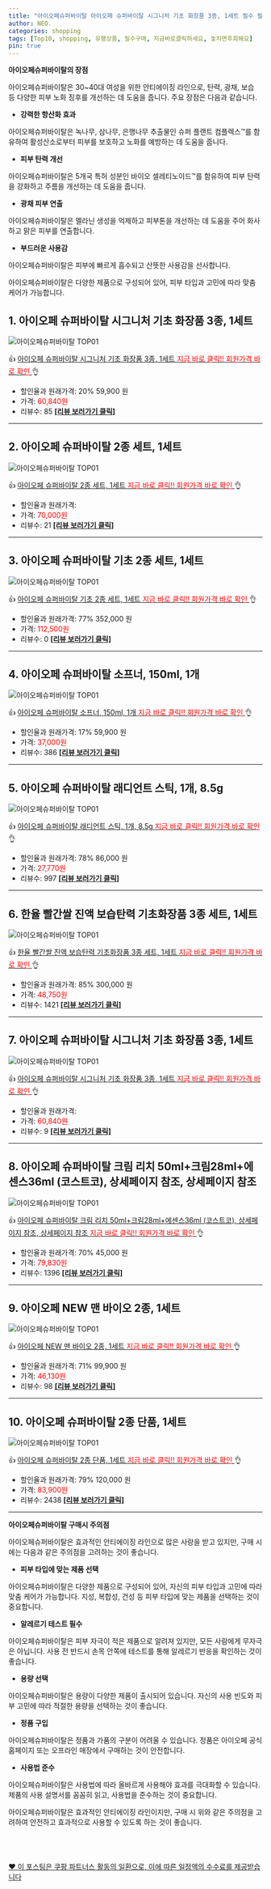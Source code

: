 ```yaml
---
title: "아이오페슈퍼바이탈 아이오페 슈퍼바이탈 시그니처 기초 화장품 3종, 1세트 필수 필요 추천 제품 비교 최저 가격 비교 장점 구매 후기 구매평"
author: NEO.
categories: shopping
tags: [Top10, shopping, 유행상품, 필수구매, 지금바로클릭하세요, 놓치면후회해요]
pin: true
---
```

**아이오페슈퍼바이탈의 장점**

아이오페슈퍼바이탈은 30~40대 여성을 위한 안티에이징 라인으로, 탄력, 광채, 보습 등 다양한 피부 노화 징후를 개선하는 데 도움을 줍니다. 주요 장점은 다음과 같습니다.

* **강력한 항산화 효과**

아이오페슈퍼바이탈은 녹나무, 삼나무, 은행나무 추출물인 슈퍼 플랜트 컴플렉스™를 함유하여 활성산소로부터 피부를 보호하고 노화를 예방하는 데 도움을 줍니다.

* **피부 탄력 개선**

아이오페슈퍼바이탈은 5개국 특허 성분인 바이오 셀레티노이드™를 함유하여 피부 탄력을 강화하고 주름을 개선하는 데 도움을 줍니다.

* **광채 피부 연출**

아이오페슈퍼바이탈은 멜라닌 생성을 억제하고 피부톤을 개선하는 데 도움을 주어 화사하고 맑은 피부를 연출합니다.

* **부드러운 사용감**

아이오페슈퍼바이탈은 피부에 빠르게 흡수되고 산뜻한 사용감을 선사합니다.

아이오페슈퍼바이탈은 다양한 제품으로 구성되어 있어, 피부 타입과 고민에 따라 맞춤 케어가 가능합니다.

   

## 1. 아이오페 슈퍼바이탈 시그니처 기초 화장품 3종, 1세트

![아이오페슈퍼바이탈 TOP01](https://thumbnail10.coupangcdn.com/thumbnails/remote/490x490ex/image/retail/images/1333830501895680-a108c0e7-4a04-44b0-ac0f-c151bfb868f0.jpg)


👍 [아이오페 슈퍼바이탈 시그니처 기초 화장품 3종, 1세트 <font color=red> 지금 바로 클릭!! 회원가격 바로 확인 </font> ](https://link.coupang.com/re/AFFSDP?lptag=AF3617701&subid=GithubCoopas&pageKey=6718037372&traceid=V0-153&itemId=15618114096&vendorItemId=77763866680) 👌 


- 할인율과 원래가격: 20%  59,900   원
- 가격: <span style='color:red'>60,840원</span>
- 리뷰수: 85  [**[리뷰 보러가기 클릭]**](https://link.coupang.com/re/AFFSDP?lptag=AF3617701&subid=GithubCoopas&pageKey=6718037372&traceid=V0-153&itemId=15618114096&vendorItemId=77763866680)

---


   

## 2. 아이오페 슈퍼바이탈 2종 세트, 1세트

![아이오페슈퍼바이탈 TOP01](https://thumbnail6.coupangcdn.com/thumbnails/remote/490x490ex/image/vendor_inventory/90bf/6028f766c35756a8ef0118365d933f4ea829839d9449cf110f75b6070f08.png)


👍 [아이오페 슈퍼바이탈 2종 세트, 1세트 <font color=red> 지금 바로 클릭!! 회원가격 바로 확인 </font> ](https://link.coupang.com/re/AFFSDP?lptag=AF3617701&subid=GithubCoopas&pageKey=7679589499&traceid=V0-153&itemId=17427916535&vendorItemId=87365115684) 👌 


- 할인율과 원래가격: 
- 가격: <span style='color:red'>70,000원</span>
- 리뷰수: 21  [**[리뷰 보러가기 클릭]**](https://link.coupang.com/re/AFFSDP?lptag=AF3617701&subid=GithubCoopas&pageKey=7679589499&traceid=V0-153&itemId=17427916535&vendorItemId=87365115684)

---


   

## 3. 아이오페 슈퍼바이탈 기초 2종 세트, 1세트

![아이오페슈퍼바이탈 TOP01](https://thumbnail8.coupangcdn.com/thumbnails/remote/490x490ex/image/rs_quotation_api/vbqe1kky/317fb92e42e343c48bbf11599f113ada.jpg)


👍 [아이오페 슈퍼바이탈 기초 2종 세트, 1세트 <font color=red> 지금 바로 클릭!! 회원가격 바로 확인 </font> ](https://link.coupang.com/re/AFFSDP?lptag=AF3617701&subid=GithubCoopas&pageKey=7141727050&traceid=V0-153&itemId=17932165037&vendorItemId=85094017628) 👌 


- 할인율과 원래가격: 77%  352,000   원
- 가격: <span style='color:red'>112,500원</span>
- 리뷰수: 0  [**[리뷰 보러가기 클릭]**](https://link.coupang.com/re/AFFSDP?lptag=AF3617701&subid=GithubCoopas&pageKey=7141727050&traceid=V0-153&itemId=17932165037&vendorItemId=85094017628)

---


   

## 4. 아이오페 슈퍼바이탈 소프너, 150ml, 1개

![아이오페슈퍼바이탈 TOP01](https://thumbnail7.coupangcdn.com/thumbnails/remote/490x490ex/image/vendor_inventory/758c/d83f94c373f6e7da13f34674413cfff626d88ae71322467ebb4563bb5f4d.png)


👍 [아이오페 슈퍼바이탈 소프너, 150ml, 1개 <font color=red> 지금 바로 클릭!! 회원가격 바로 확인 </font> ](https://link.coupang.com/re/AFFSDP?lptag=AF3617701&subid=GithubCoopas&pageKey=4972389618&traceid=V0-153&itemId=6604043606&vendorItemId=87365115678) 👌 


- 할인율과 원래가격: 17%  59,900   원
- 가격: <span style='color:red'>37,000원</span>
- 리뷰수: 386  [**[리뷰 보러가기 클릭]**](https://link.coupang.com/re/AFFSDP?lptag=AF3617701&subid=GithubCoopas&pageKey=4972389618&traceid=V0-153&itemId=6604043606&vendorItemId=87365115678)

---


   

## 5. 아이오페 슈퍼바이탈 래디언트 스틱, 1개, 8.5g

![아이오페슈퍼바이탈 TOP01](https://thumbnail9.coupangcdn.com/thumbnails/remote/490x490ex/image/retail/images/2023/06/15/15/3/0fb5743b-b1f4-43b1-8423-f1e9b40b1b39.jpg)


👍 [아이오페 슈퍼바이탈 래디언트 스틱, 1개, 8.5g <font color=red> 지금 바로 클릭!! 회원가격 바로 확인 </font> ](https://link.coupang.com/re/AFFSDP?lptag=AF3617701&subid=GithubCoopas&pageKey=7177363432&traceid=V0-153&itemId=19166457274&vendorItemId=86284805451) 👌 


- 할인율과 원래가격: 78%  86,000   원
- 가격: <span style='color:red'>27,770원</span>
- 리뷰수: 997  [**[리뷰 보러가기 클릭]**](https://link.coupang.com/re/AFFSDP?lptag=AF3617701&subid=GithubCoopas&pageKey=7177363432&traceid=V0-153&itemId=19166457274&vendorItemId=86284805451)

---


   

## 6. 한율 빨간쌀 진액 보습탄력 기초화장품 3종 세트, 1세트

![아이오페슈퍼바이탈 TOP01](https://thumbnail7.coupangcdn.com/thumbnails/remote/490x490ex/image/retail/images/2023/07/21/11/5/c96fc138-bfc9-4dab-9cb9-2cb4eebe48d3.jpg)


👍 [한율 빨간쌀 진액 보습탄력 기초화장품 3종 세트, 1세트 <font color=red> 지금 바로 클릭!! 회원가격 바로 확인 </font> ](https://link.coupang.com/re/AFFSDP?lptag=AF3617701&subid=GithubCoopas&pageKey=7480399867&traceid=V0-153&itemId=19538130306&vendorItemId=86646458132) 👌 


- 할인율과 원래가격: 85%  300,000   원
- 가격: <span style='color:red'>48,750원</span>
- 리뷰수: 1421  [**[리뷰 보러가기 클릭]**](https://link.coupang.com/re/AFFSDP?lptag=AF3617701&subid=GithubCoopas&pageKey=7480399867&traceid=V0-153&itemId=19538130306&vendorItemId=86646458132)

---


   

## 7. 아이오페 슈퍼바이탈 시그니처 기초 화장품 3종, 1세트

![아이오페슈퍼바이탈 TOP01](https://thumbnail10.coupangcdn.com/thumbnails/remote/490x490ex/image/retail/images/1333830501895680-a108c0e7-4a04-44b0-ac0f-c151bfb868f0.jpg)


👍 [아이오페 슈퍼바이탈 시그니처 기초 화장품 3종, 1세트 <font color=red> 지금 바로 클릭!! 회원가격 바로 확인 </font> ](https://link.coupang.com/re/AFFSDP?lptag=AF3617701&subid=GithubCoopas&pageKey=6718037372&traceid=V0-153&itemId=15618114096&vendorItemId=77763866680) 👌 


- 할인율과 원래가격: 
- 가격: <span style='color:red'>60,840원</span>
- 리뷰수: 9  [**[리뷰 보러가기 클릭]**](https://link.coupang.com/re/AFFSDP?lptag=AF3617701&subid=GithubCoopas&pageKey=6718037372&traceid=V0-153&itemId=15618114096&vendorItemId=77763866680)

---


   

## 8. 아이오페 슈퍼바이탈 크림 리치 50ml+크림28ml+에센스36ml (코스트코), 상세페이지 참조, 상세페이지 참조

![아이오페슈퍼바이탈 TOP01](https://thumbnail9.coupangcdn.com/thumbnails/remote/490x490ex/image/vendor_inventory/bb3d/d2f00fc4de31227c2e36bc583d4beacb15346253af3faba7c60c9f526b86.png)


👍 [아이오페 슈퍼바이탈 크림 리치 50ml+크림28ml+에센스36ml (코스트코), 상세페이지 참조, 상세페이지 참조 <font color=red> 지금 바로 클릭!! 회원가격 바로 확인 </font> ](https://link.coupang.com/re/AFFSDP?lptag=AF3617701&subid=GithubCoopas&pageKey=7456986344&traceid=V0-153&itemId=19427447804&vendorItemId=87815858465) 👌 


- 할인율과 원래가격: 70%  45,000   원
- 가격: <span style='color:red'>79,830원</span>
- 리뷰수: 1396  [**[리뷰 보러가기 클릭]**](https://link.coupang.com/re/AFFSDP?lptag=AF3617701&subid=GithubCoopas&pageKey=7456986344&traceid=V0-153&itemId=19427447804&vendorItemId=87815858465)

---


   

## 9. 아이오페 NEW 맨 바이오 2종, 1세트

![아이오페슈퍼바이탈 TOP01](https://thumbnail8.coupangcdn.com/thumbnails/remote/490x490ex/image/retail/images/2612482046361337-d12fe48a-5020-4809-8fd0-ad7ad2dd59d9.jpg)


👍 [아이오페 NEW 맨 바이오 2종, 1세트 <font color=red> 지금 바로 클릭!! 회원가격 바로 확인 </font> ](https://link.coupang.com/re/AFFSDP?lptag=AF3617701&subid=GithubCoopas&pageKey=7335903584&traceid=V0-153&itemId=18843788727&vendorItemId=76499221551) 👌 


- 할인율과 원래가격: 71%  99,900   원
- 가격: <span style='color:red'>46,130원</span>
- 리뷰수: 98  [**[리뷰 보러가기 클릭]**](https://link.coupang.com/re/AFFSDP?lptag=AF3617701&subid=GithubCoopas&pageKey=7335903584&traceid=V0-153&itemId=18843788727&vendorItemId=76499221551)

---


   

## 10. 아이오페 슈퍼바이탈 2종 단품, 1세트

![아이오페슈퍼바이탈 TOP01](https://thumbnail7.coupangcdn.com/thumbnails/remote/490x490ex/image/vendor_inventory/images/2018/04/09/14/6/74c74f24-21d5-4ea7-b76d-2017edbdc7db.jpg)


👍 [아이오페 슈퍼바이탈 2종 단품, 1세트 <font color=red> 지금 바로 클릭!! 회원가격 바로 확인 </font> ](https://link.coupang.com/re/AFFSDP?lptag=AF3617701&subid=GithubCoopas&pageKey=51797877&traceid=V0-153&itemId=183307303&vendorItemId=87927713215) 👌 


- 할인율과 원래가격: 79%  120,000   원
- 가격: <span style='color:red'>83,900원</span>
- 리뷰수: 2438  [**[리뷰 보러가기 클릭]**](https://link.coupang.com/re/AFFSDP?lptag=AF3617701&subid=GithubCoopas&pageKey=51797877&traceid=V0-153&itemId=183307303&vendorItemId=87927713215)

---
**아이오페슈퍼바이탈 구매시 주의점**

아이오페슈퍼바이탈은 효과적인 안티에이징 라인으로 많은 사랑을 받고 있지만, 구매 시에는 다음과 같은 주의점을 고려하는 것이 좋습니다.

* **피부 타입에 맞는 제품 선택**

아이오페슈퍼바이탈은 다양한 제품으로 구성되어 있어, 자신의 피부 타입과 고민에 따라 맞춤 케어가 가능합니다. 지성, 복합성, 건성 등 피부 타입에 맞는 제품을 선택하는 것이 중요합니다.

* **알레르기 테스트 필수**

아이오페슈퍼바이탈은 피부 자극이 적은 제품으로 알려져 있지만, 모든 사람에게 무자극은 아닙니다. 사용 전 반드시 손목 안쪽에 테스트를 통해 알레르기 반응을 확인하는 것이 좋습니다.

* **용량 선택**

아이오페슈퍼바이탈은 용량이 다양한 제품이 출시되어 있습니다. 자신의 사용 빈도와 피부 고민에 따라 적절한 용량을 선택하는 것이 좋습니다.

* **정품 구입**

아이오페슈퍼바이탈은 정품과 가품의 구분이 어려울 수 있습니다. 정품은 아이오페 공식 홈페이지 또는 오프라인 매장에서 구매하는 것이 안전합니다.

* **사용법 준수**

아이오페슈퍼바이탈은 사용법에 따라 올바르게 사용해야 효과를 극대화할 수 있습니다. 제품의 사용 설명서를 꼼꼼히 읽고, 사용법을 준수하는 것이 중요합니다.

아이오페슈퍼바이탈은 효과적인 안티에이징 라인이지만, 구매 시 위와 같은 주의점을 고려하여 안전하고 효과적으로 사용할 수 있도록 하는 것이 좋습니다.<br><br><br><br><br> [ ❤  이 포스팅은 쿠팡 파트너스 활동의 일환으로, 이에 따른 일정액의 수수료를 제공받습니다](https://link.coupang.com/a/bcEFyh)